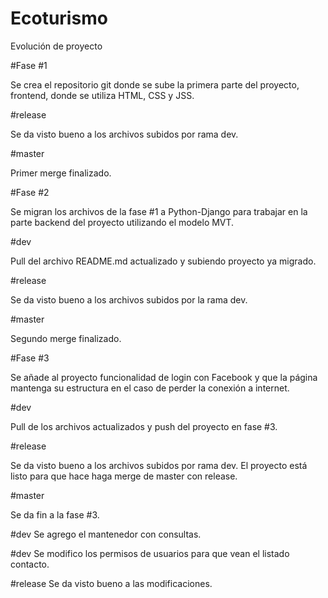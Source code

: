 # Ecoturismo
Evolución de proyecto


#Fase #1

Se crea el repositorio git donde se sube la primera parte del proyecto, frontend, donde se utiliza HTML, CSS y JSS.


#release

Se da visto bueno a los archivos subidos por rama dev.


#master

Primer merge finalizado.


#Fase #2

Se migran los archivos de la fase #1 a Python-Django para trabajar en la parte backend del proyecto utilizando el modelo MVT. 


#dev

Pull del archivo README.md actualizado y subiendo proyecto ya migrado.


#release

Se da visto bueno a los archivos subidos por la rama dev.


#master

Segundo merge finalizado.

#Fase #3

Se añade al proyecto funcionalidad de login con Facebook y que la página mantenga su estructura en el caso de perder la conexión a internet.

#dev

Pull de los archivos actualizados y push del proyecto en fase #3.

#release

Se da visto bueno a los archivos subidos por rama dev. El proyecto está listo para que hace haga merge de master con release.

#master

Se da fin a la fase #3.

#dev
Se agrego el mantenedor con consultas.

#dev
Se modifico los permisos de usuarios para que vean el listado contacto.

#release
Se da visto bueno a las modificaciones.